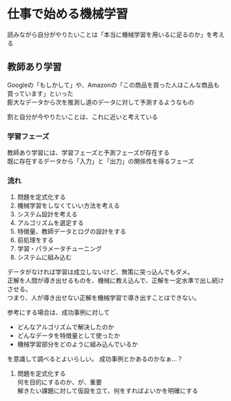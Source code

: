 # 仕事で始める機械学習
読みながら自分がやりたいことは「本当に機械学習を用いるに足るのか」を考える  

## 教師あり学習
Googleの「もしかして」や、Amazonの「この商品を買った人はこんな商品も買っています」といった  
膨大なデータから次を推測し道のデータに対して予測するようなもの  

割と自分が今やりたいことは、これに近いと考えている  

### 学習フェーズ
教師あり学習には、学習フェーズと予測フェーズが存在する  
既に存在するデータから「入力」と「出力」の関係性を得るフェーズ  


### 流れ
1. 問題を定式化する
1. 機械学習をしなくていい方法を考える
1. システム設計を考える
1. アルゴリズムを選定する
1. 特徴量、教師データとログの設計をする
1. 前処理をする
1. 学習・パラメータチューニング
1. システムに組み込む

データがなければ学習は成立しないけど、無策に突っ込んでもダメ。  
正解を人間が導き出せるものを、機械に教え込んで、正解を一定水準で出し続けさせる。  
つまり、人が導き出せない正解を機械学習で導き出すことはできない。  

参考にする場合は、成功事例に対して  
- どんなアルゴリズムで解決したのか
- どんなデータを特徴量として使ったか
- 機械学習部分をどのように組み込んでいるか
  
を意識して調べるとよいらしい。
成功事例とかあるのかなぁ…？

1. 問題を定式化する  
何を目的にするのか、が、重要  
解きたい課題に対して仮設を立て、何をすればよいかを明確にする  

